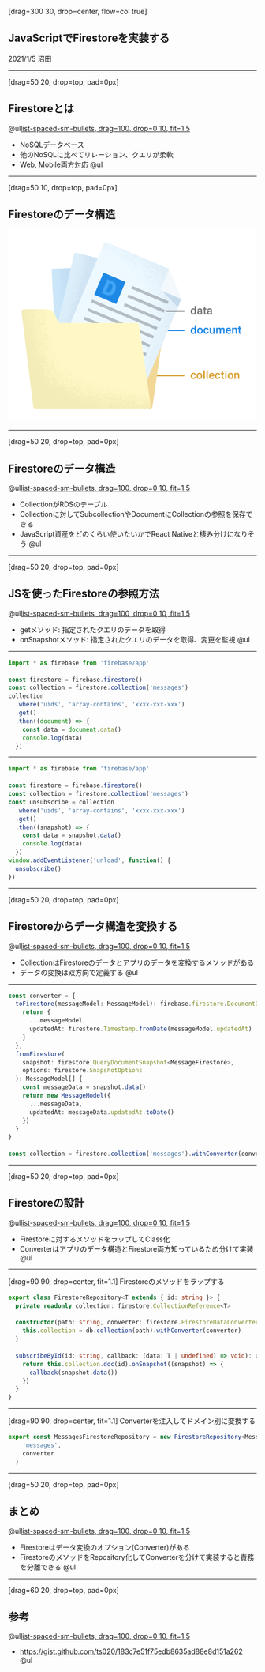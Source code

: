 [drag=300 30, drop=center, flow=col true]

## JavaScriptでFirestoreを実装する

2021/1/5 沼田

---

[drag=50 20, drop=top, pad=0px]
## Firestoreとは

@ul[list-spaced-sm-bullets, drag=100, drop=0 10, fit=1.5](false)
- NoSQLデータベース
- 他のNoSQLに比べてリレーション、クエリが柔軟
- Web, Mobile両方対応
@ul

---

[drag=50 10, drop=top, pad=0px]
## Firestoreのデータ構造

![drag=60 85, drop=20 15, fit=1.2, stretch=true](20210105_firestore/image/structure-data.png)

---

[drag=50 20, drop=top, pad=0px]
## Firestoreのデータ構造

@ul[list-spaced-sm-bullets, drag=100, drop=0 10, fit=1.5](false)
- CollectionがRDSのテーブル
- Collectionに対してSubcollectionやDocumentにCollectionの参照を保存できる
- JavaScript資産をどのくらい使いたいかでReact Nativeと棲み分けになりそう
@ul

---

[drag=50 20, drop=top, pad=0px]
## JSを使ったFirestoreの参照方法

@ul[list-spaced-sm-bullets, drag=100, drop=0 10, fit=1.5](false)
- getメソッド: 指定されたクエリのデータを取得
- onSnapshotメソッド: 指定されたクエリのデータを取得、変更を監視
@ul

---

```javascript
import * as firebase from 'firebase/app'

const firestore = firebase.firestore()
const collection = firestore.collection('messages')
collection
  .where('uids', 'array-contains', 'xxxx-xxx-xxx')
  .get()
  .then((document) => {
    const data = document.data()
    console.log(data)
  })
```

---

```javascript
import * as firebase from 'firebase/app'

const firestore = firebase.firestore()
const collection = firestore.collection('messages')
const unsubscribe = collection
  .where('uids', 'array-contains', 'xxxx-xxx-xxx')
  .get()
  .then((snapshot) => {
    const data = snapshot.data()
    console.log(data)
  })
window.addEventListener('unload', function() {
  unsubscribe()
})
```

---

[drag=50 20, drop=top, pad=0px]
## Firestoreからデータ構造を変換する

@ul[list-spaced-sm-bullets, drag=100, drop=0 10, fit=1.5](false)
- CollectionはFirestoreのデータとアプリのデータを変換するメソッドがある
- データの変換は双方向で定義する
@ul

---

```typescript
const converter = {
  toFirestore(messageModel: MessageModel): firebase.firestore.DocumentData {
    return {
      ...messageModel,
      updatedAt: firestore.Timestamp.fromDate(messageModel.updatedAt)
    }
  },
  fromFirestore(
    snapshot: firestore.QueryDocumentSnapshot<MessageFirestore>,
    options: firestore.SnapshotOptions
  ): MessageModel[] {
    const messageData = snapshot.data()
    return new MessageModel({
      ...messageData,
      updatedAt: messageData.updatedAt.toDate()
    })
  }
}

const collection = firestore.collection('messages').withConverter(converter)
```

---

[drag=50 20, drop=top, pad=0px]
## Firestoreの設計

@ul[list-spaced-sm-bullets, drag=100, drop=0 10, fit=1.5](false)
- Firestoreに対するメソッドをラップしてClass化
- Converterはアプリのデータ構造とFirestore両方知っているため分けて実装
@ul

---

[drag=90 90, drop=center, fit=1.1]
Firestoreのメソッドをラップする
```typescript
export class FirestoreRepository<T extends { id: string }> {
  private readonly collection: firestore.CollectionReference<T>

  constructor(path: string, converter: firestore.FirestoreDataConverter<T>) {
    this.collection = db.collection(path).withConverter(converter)
  }

  subscribeById(id: string, callback: (data: T | undefined) => void): Unsubscribe {
    return this.collection.doc(id).onSnapshot((snapshot) => {
      callback(snapshot.data())
    })
  }
}
```


---

[drag=90 90, drop=center, fit=1.1]
Converterを注入してドメイン別に変換する

```typescript
export const MessagesFirestoreRepository = new FirestoreRepository<Message>(
    'messages', 
    converter
  )
```

---

[drag=50 20, drop=top, pad=0px]
## まとめ

@ul[list-spaced-sm-bullets, drag=100, drop=0 10, fit=1.5](false)
- Firestoreはデータ変換のオプション(Converter)がある
- FirestoreのメソッドをRepository化してConverterを分けて実装すると責務を分離できる
@ul

---

[drag=60 20, drop=top, pad=0px]
## 参考

@ul[list-spaced-sm-bullets, drag=100, drop=0 10, fit=1.5](false)
- https://gist.github.com/ts020/183c7e51f75edb8635ad88e8d151a262
@ul
